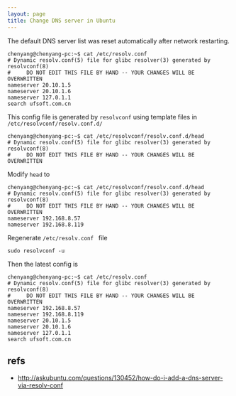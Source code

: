 ```yaml
---
layout: page
title: Change DNS server in Ubuntu
---
```


The default DNS server list was reset automatically after network restarting.

```
chenyang@chenyang-pc:~$ cat /etc/resolv.conf 
# Dynamic resolv.conf(5) file for glibc resolver(3) generated by resolvconf(8)
#     DO NOT EDIT THIS FILE BY HAND -- YOUR CHANGES WILL BE OVERWRITTEN
nameserver 20.10.1.5
nameserver 20.10.1.6
nameserver 127.0.1.1
search ufsoft.com.cn
```

This config file is generated by `resolvconf` using template files in `/etc/resolvconf/resolv.conf.d/`

```
chenyang@chenyang-pc:~$ cat /etc/resolvconf/resolv.conf.d/head 
# Dynamic resolv.conf(5) file for glibc resolver(3) generated by resolvconf(8)
#     DO NOT EDIT THIS FILE BY HAND -- YOUR CHANGES WILL BE OVERWRITTEN
```

Modify `head` to

```
chenyang@chenyang-pc:~$ cat /etc/resolvconf/resolv.conf.d/head 
# Dynamic resolv.conf(5) file for glibc resolver(3) generated by resolvconf(8)
#     DO NOT EDIT THIS FILE BY HAND -- YOUR CHANGES WILL BE OVERWRITTEN
nameserver 192.168.8.57
nameserver 192.168.8.119
```

Regenerate `/etc/resolv.conf ` file

```
sudo resolvconf -u
```

Then the latest config is

```
chenyang@chenyang-pc:~$ cat /etc/resolv.conf 
# Dynamic resolv.conf(5) file for glibc resolver(3) generated by resolvconf(8)
#     DO NOT EDIT THIS FILE BY HAND -- YOUR CHANGES WILL BE OVERWRITTEN
nameserver 192.168.8.57
nameserver 192.168.8.119
nameserver 20.10.1.5
nameserver 20.10.1.6
nameserver 127.0.1.1
search ufsoft.com.cn
```

## refs

- http://askubuntu.com/questions/130452/how-do-i-add-a-dns-server-via-resolv-conf